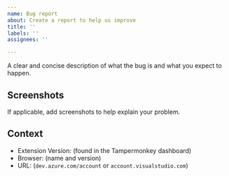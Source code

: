 ```yaml
---
name: Bug report
about: Create a report to help us improve
title: ''
labels: ''
assignees: ''

---
```


A clear and concise description of what the bug is and what you expect to happen.

## Screenshots
If applicable, add screenshots to help explain your problem.

## Context
- Extension Version: (found in the Tampermonkey dashboard)
- Browser: (name and version)
- URL: (`dev.azure.com/account` or `account.visualstudio.com`)
